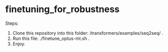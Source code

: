 # finetuning_for_robustness
Steps:
1. Clone this repository into this folder: /transformers/examples/seq2seq/ .
2. Run this file: ./finetune_optus-mt.sh .
3. Enjoy.
